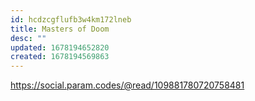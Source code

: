 ```yaml
---
id: hcdzcgflufb3w4km172lneb
title: Masters of Doom
desc: ""
updated: 1678194652820
created: 1678194569863
---
```


https://social.param.codes/@read/109881780720758481
